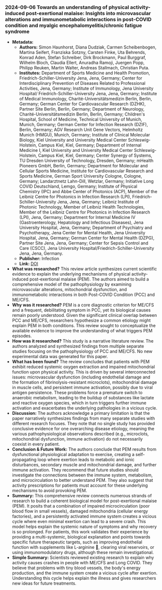### 2024-09-06 Towards an understanding of physical activity-induced post-exertional malaise: Insights into microvascular alterations and immunometabolic interactions in post-COVID condition and myalgic encephalomyelitis/chronic fatigue syndrome
- **Metadata:**
    - **Authors:** Simon Haunhorst, Diana Dudziak, Carmen Scheibenbogen, Martina Seifert, Franziska Sotzny, Carsten Finke, Uta Behrends, Konrad Aden, Stefan Schreiber, Dirk Brockmann, Paul Burggraf, Wilhelm Bloch, Claudia Ellert, Anuradha Ramoji, Juergen Popp, Philipp Reuken, Martin Walter, Andreas Stallmach, Christian Puta.
    - **Institutes:** Department of Sports Medicine and Health Promotion, Friedrich-Schiller-University Jena, Jena, Germany; Center for Interdisciplinary Prevention of Diseases Related to Professional Activities, Jena, Germany; Institute of Immunology, Jena University Hospital/ Friedrich-Schiller-University Jena, Jena, Germany; Institute of Medical Immunology, Charité-Universitätsmedizin Berlin, Berlin, Germany; German Center for Cardiovascular Research (DZHK), Partner Site Berlin, Berlin, Germany; Department of Neurology, Charité-Universitätsmedizin Berlin, Berlin, Germany; Children's Hospital, School of Medicine, Technical University of Munich, Munich, Germany; German Center for Infection Research (DZIF), Berlin, Germany; AGV Research Unit Gene Vectors, Helmholtz Munich (HMGU), Munich, Germany; Institute of Clinical Molecular Biology, Kiel University and University Medical Center Schleswig-Holstein, Campus Kiel, Kiel, Germany; Department of Internal Medicine I, Kiel University and University Medical Center Schleswig-Holstein, Campus Kiel, Kiel, Germany; Center Synergy of Systems, TU Dresden University of Technology, Dresden, Germany; mHealth Pioneers GmbH, Berlin, Germany; Department for Molecular and Cellular Sports Medicine, Institute for Cardiovascular Research and Sports Medicine, German Sport University Cologne, Cologne, Germany; Landarztnetz Lahn-Dill, Wetzlar, Germany; Initiative Long COVID Deutschland, Lemgo, Germany; Institute of Physical Chemistry (IPC) and Abbe Center of Photonics (ACP), Member of the Leibniz Centre for Photonics in Infection Research (LPI), Friedrich-Schiller-University Jena, Jena, Germany; Leibniz Institute of Photonic Technology, Member of Leibniz Health Technologies, Member of the Leibniz Centre for Photonics in Infection Research (LPI), Jena, Germany; Department for Internal Medicine IV (Gastroenterology, Hepatology and Infectious Diseases), Jena University Hospital, Jena, Germany; Department of Psychiatry and Psychotherapy, Jena Center for Mental Health, Jena University Hospital, Jena, Germany; German Center for Mental Health (DZPG), Partner Site Jena, Jena, Germany; Center for Sepsis Control and Care (CSCC), Jena University Hospital/Friedrich-Schiller-University Jena, Jena, Germany.
    - **Publisher:** Infection
    - **Link:** [DOI](https://doi.org/10.1007/s15010-024-02386-8)
- **What was researched?**
This review article synthesizes current scientific evidence to explain the underlying mechanisms of physical activity-induced post-exertional malaise (PEM). The authors aimed to build a comprehensive model of the pathophysiology by examining microvascular alterations, mitochondrial dysfunction, and immunometabolic interactions in both Post-COVID Condition (PCC) and ME/CFS.
- **Why was it researched?**
PEM is a core diagnostic criterion for ME/CFS and a frequent, debilitating symptom in PCC, yet its biological causes remain poorly understood. Given the significant clinical overlap between PCC and ME/CFS, researchers hypothesize a common etiology might explain PEM in both conditions. This review sought to conceptualize the available evidence to improve the understanding of what triggers PEM episodes.
- **How was it researched?**
This study is a narrative literature review. The authors analyzed and synthesized findings from multiple separate studies focusing on the pathophysiology of PCC and ME/CFS. No new experimental data was generated for this paper.
- **What has been found?**
The review concludes that patients with PEM exhibit reduced systemic oxygen extraction and impaired mitochondrial function upon physical activity. This is driven by several interconnected issues: microvascular dysfunction (including endothelial damage and the formation of fibrinolysis-resistant microclots), mitochondrial damage in muscle cells, and persistent immune activation, possibly due to viral antigen persistence. These problems force a premature switch to anaerobic metabolism, leading to the buildup of substances like lactate and reactive oxygen species, which in turn triggers further immune activation and exacerbates the underlying pathologies in a vicious cycle.
- **Discussion:**
The authors acknowledge a primary limitation is that the paper narratively synthesizes findings from many separate studies with different research focuses. They note that no single study has provided conclusive evidence for one overarching disease etiology, meaning the various pathophysiological observations described (e.g., microclots, mitochondrial dysfunction, immune activation) do not necessarily coexist in every patient.
- **Conclusion & Future Work:**
The authors conclude that PEM results from dysfunctional physiological adaptation to exercise, creating a self-propagating loop where exertion leads to metabolic and ionic disturbances, secondary muscle and mitochondrial damage, and further immune activation. They recommend that future studies should investigate the connections between the immune system, metabolism, and microcirculation to better understand PEM. They also suggest that activity prescriptions for patients must account for these underlying mechanisms to avoid provoking PEM.
- **Summary:**
This comprehensive review connects numerous strands of research to build a coherent biological model for post-exertional malaise (PEM). It posits that a combination of impaired microcirculation (poor blood flow in small vessels), damaged mitochondria (cellular energy factories), and a persistently activated immune system creates a vicious cycle where even minimal exertion can lead to a severe crash. This model helps explain the systemic nature of symptoms and why recovery is so prolonged. For patients, this work validates their experience by providing a multi-systemic, biological explanation and points towards specific future therapeutic targets, such as improving endothelial function with supplements like L-arginine 💊, clearing viral reservoirs, or using immunomodulatory drugs, although these remain investigational.
- **Simple Summary:**
Scientists reviewed existing research to explain why activity causes crashes in people with ME/CFS and Long COVID. They believe that problems with tiny blood vessels, the body's energy production, and the immune system create a vicious cycle after exertion. Understanding this cycle helps explain the illness and gives researchers new ideas for future treatments.